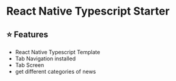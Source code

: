 # React Native Typescript Starter

## ⭐ Features

- React Native Typescript Template
- Tab Navigation installed
- Tab Screen
- get different categories of news